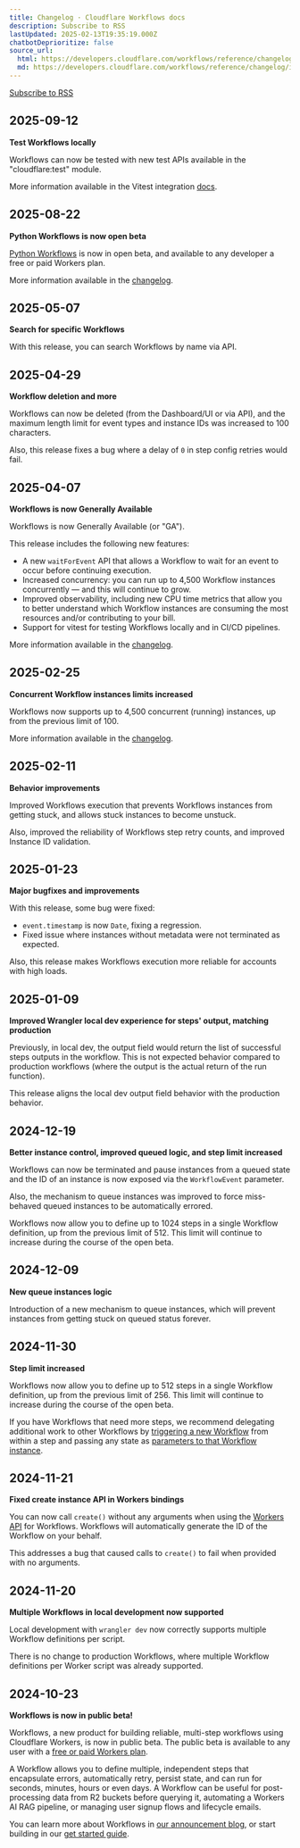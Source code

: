 ```yaml
---
title: Changelog · Cloudflare Workflows docs
description: Subscribe to RSS
lastUpdated: 2025-02-13T19:35:19.000Z
chatbotDeprioritize: false
source_url:
  html: https://developers.cloudflare.com/workflows/reference/changelog/
  md: https://developers.cloudflare.com/workflows/reference/changelog/index.md
---
```


[Subscribe to RSS](https://developers.cloudflare.com/workflows/reference/changelog/index.xml)

## 2025-09-12

**Test Workflows locally**

Workflows can now be tested with new test APIs available in the "cloudflare:test" module.

More information available in the Vitest integration [docs](https://developers.cloudflare.com/workers/testing/vitest-integration/test-apis/#workflows).

## 2025-08-22

**Python Workflows is now open beta**

[Python Workflows](https://developers.cloudflare.com/workflows/python/) is now in open beta, and available to any developer a free or paid Workers plan.

More information available in the [changelog](https://developers.cloudflare.com/changelog/2025-08-22-workflows-python-beta/).

## 2025-05-07

**Search for specific Workflows**

With this release, you can search Workflows by name via API.

## 2025-04-29

**Workflow deletion and more**

Workflows can now be deleted (from the Dashboard/UI or via API), and the maximum length limit for event types and instance IDs was increased to 100 characters.

Also, this release fixes a bug where a delay of `0` in step config retries would fail.

## 2025-04-07

**Workflows is now Generally Available**

Workflows is now Generally Available (or "GA").

This release includes the following new features:

* A new `waitForEvent` API that allows a Workflow to wait for an event to occur before continuing execution.
* Increased concurrency: you can run up to 4,500 Workflow instances concurrently — and this will continue to grow.
* Improved observability, including new CPU time metrics that allow you to better understand which Workflow instances are consuming the most resources and/or contributing to your bill.
* Support for vitest for testing Workflows locally and in CI/CD pipelines.

More information available in the [changelog](https://developers.cloudflare.com/changelog/2025-04-07-workflows-ga/).

## 2025-02-25

**Concurrent Workflow instances limits increased**

Workflows now supports up to 4,500 concurrent (running) instances, up from the previous limit of 100.

More information available in the [changelog](https://developers.cloudflare.com/changelog/2025-02-25-workflows-concurrency-increased/).

## 2025-02-11

**Behavior improvements**

Improved Workflows execution that prevents Workflows instances from getting stuck, and allows stuck instances to become unstuck.

Also, improved the reliability of Workflows step retry counts, and improved Instance ID validation.

## 2025-01-23

**Major bugfixes and improvements**

With this release, some bug were fixed:

* `event.timestamp` is now `Date`, fixing a regression.
* Fixed issue where instances without metadata were not terminated as expected.

Also, this release makes Workflows execution more reliable for accounts with high loads.

## 2025-01-09

**Improved Wrangler local dev experience for steps' output, matching production**

Previously, in local dev, the output field would return the list of successful steps outputs in the workflow. This is not expected behavior compared to production workflows (where the output is the actual return of the run function).

This release aligns the local dev output field behavior with the production behavior.

## 2024-12-19

**Better instance control, improved queued logic, and step limit increased**

Workflows can now be terminated and pause instances from a queued state and the ID of an instance is now exposed via the `WorkflowEvent` parameter.

Also, the mechanism to queue instances was improved to force miss-behaved queued instances to be automatically errored.

Workflows now allow you to define up to 1024 steps in a single Workflow definition, up from the previous limit of 512. This limit will continue to increase during the course of the open beta.

## 2024-12-09

**New queue instances logic**

Introduction of a new mechanism to queue instances, which will prevent instances from getting stuck on queued status forever.

## 2024-11-30

**Step limit increased**

Workflows now allow you to define up to 512 steps in a single Workflow definition, up from the previous limit of 256. This limit will continue to increase during the course of the open beta.

If you have Workflows that need more steps, we recommend delegating additional work to other Workflows by [triggering a new Workflow](https://developers.cloudflare.com/workflows/build/trigger-workflows/) from within a step and passing any state as [parameters to that Workflow instance](https://developers.cloudflare.com/workflows/build/events-and-parameters/).

## 2024-11-21

**Fixed create instance API in Workers bindings**

You can now call `create()` without any arguments when using the [Workers API](https://developers.cloudflare.com/workflows/build/workers-api/#create) for Workflows. Workflows will automatically generate the ID of the Workflow on your behalf.

This addresses a bug that caused calls to `create()` to fail when provided with no arguments.

## 2024-11-20

**Multiple Workflows in local development now supported**

Local development with `wrangler dev` now correctly supports multiple Workflow definitions per script.

There is no change to production Workflows, where multiple Workflow definitions per Worker script was already supported.

## 2024-10-23

**Workflows is now in public beta!**

Workflows, a new product for building reliable, multi-step workflows using Cloudflare Workers, is now in public beta. The public beta is available to any user with a [free or paid Workers plan](https://developers.cloudflare.com/workers/platform/pricing/).

A Workflow allows you to define multiple, independent steps that encapsulate errors, automatically retry, persist state, and can run for seconds, minutes, hours or even days. A Workflow can be useful for post-processing data from R2 buckets before querying it, automating a Workers AI RAG pipeline, or managing user signup flows and lifecycle emails.

You can learn more about Workflows in [our announcement blog](https://blog.cloudflare.com/building-workflows-durable-execution-on-workers/), or start building in our [get started guide](https://developers.cloudflare.com/workflows/get-started/guide/).
